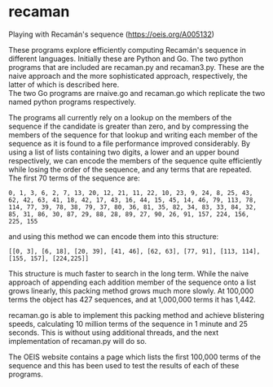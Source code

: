 # recaman
Playing with Recamán's sequence (https://oeis.org/A005132)

These programs explore efficiently computing Recamán's sequence in different languages.
Initially these are Python and Go.
The two python programs that are included are recaman.py and recaman3.py.
These are the naive approach and the more sophisticated approach, respectively, the latter of which is described here.\
The two Go programs are rnaive.go and recaman.go which replicate the two named python programs respectively.

The programs all currently rely on a lookup on the members of the sequence if the candidate is greater than zero, 
and by compressing the members of the sequence for that lookup and writing each member of the sequence as it is found 
to a file performance improved considerably. 
By using a list of lists containing two digits, a lower and an upper bound respectively, we can encode the members of
the sequence quite efficiently while losing the order of the sequence, and any terms that are repeated.
The first 70 terms of the sequence are:

	0, 1, 3, 6, 2, 7, 13, 20, 12, 21, 11, 22, 10, 23, 9, 24, 8, 25, 43, 62, 42, 63, 41, 18, 42, 17, 43, 16, 44, 15, 45, 14, 46, 79, 113, 78, 114, 77, 39, 78, 38, 79, 37, 80, 36, 81, 35, 82, 34, 83, 33, 84, 32, 85, 31, 86, 30, 87, 29, 88, 28, 89, 27, 90, 26, 91, 157, 224, 156, 225, 155

and using this method we can encode them into this structure:

	[[0, 3], [6, 18], [20, 39], [41, 46], [62, 63], [77, 91], [113, 114], [155, 157], [224,225]]

This structure is much faster to search in the long term. While the naive approach of appending each addition member of the 
sequence onto a list grows linearly, this packing method grows much more slowly. At 100,000 terms the object has 427 sequences, and at 1,000,000 terms it has 1,442.

recaman.go is able to implement this packing method and achieve blistering speeds, calculating 10 million terms of the sequence in 1 minute and 25 seconds. This is without using additional threads, and the next implementation of recaman.py will do so.

The OEIS website contains a page which lists the first 100,000 terms of the sequence and this has been used to test the results
of each of these programs.
